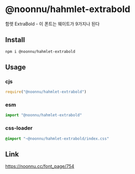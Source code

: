 # @noonnu/hahmlet-extrabold
함렛 ExtraBold - 이 폰트는 웨이트가 9가지나 된다

## Install
```sh
npm i @noonnu/hahmlet-extrabold
```
## Usage
### cjs
```js
require("@noonnu/hahmlet-extrabold")
```
### esm
```js
import "@noonnu/hahmlet-extrabold"
```
### css-loader
```css
@import "~@noonnu/hahmlet-extrabold/index.css"
```

## Link
https://noonnu.cc/font_page/754